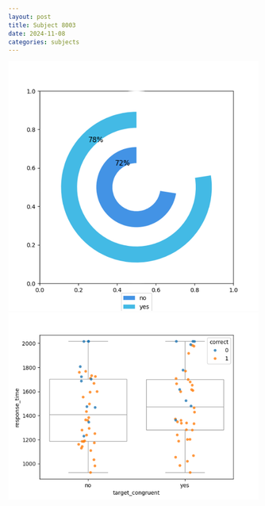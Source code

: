 ```yaml
---
layout: post
title: Subject 8003
date: 2024-11-08
categories: subjects
---
```


![](data/8003/run-14/8003_accuracy_target_congruence.png)
![](data/8003/run-14/8003_rt_congruence.png)
